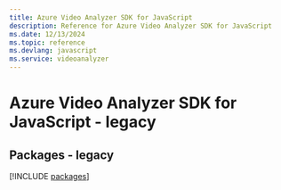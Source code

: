 ```yaml
---
title: Azure Video Analyzer SDK for JavaScript
description: Reference for Azure Video Analyzer SDK for JavaScript
ms.date: 12/13/2024
ms.topic: reference
ms.devlang: javascript
ms.service: videoanalyzer
---
```

# Azure Video Analyzer SDK for JavaScript - legacy
## Packages - legacy
[!INCLUDE [packages](video-analyzer-index.md)]